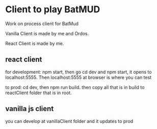 
# Client to play BatMUD

Work on process client for BatMud

Vanilla Client is made by me and Ordos.

React Client is made by me.

## react client

for development: npm start, then go cd dev and npm start, it opens to localhost:5555. Then localhost:5555 at browser is where you can test

to prod: cd dev, then npm run build. then copy all that is in build to reactClient folder that is in root.

## vanilla js client

you can develop at vanillaClient folder and it updates to prod

